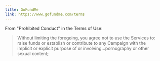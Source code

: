 ```yaml
---
title: GoFundMe
link: https://www.gofundme.com/terms
---
```


From "Prohibited Conduct" in the Terms of Use:

> Without limiting the foregoing, you agree not to use the Services to: raise funds or establish or contribute to any Campaign with the implicit or explicit purpose of or involving...pornography or other sexual content;
